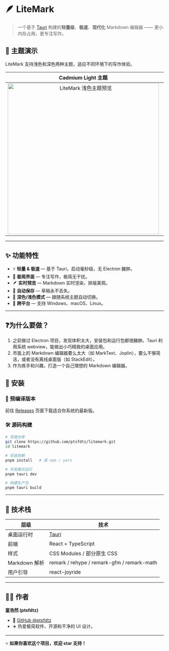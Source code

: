 # 🪶 LiteMark

> 一个基于 [Tauri](https://tauri.app/) 构建的**轻量级**、**极速**、**现代化** Markdown 编辑器 —— 更小内存占用，更专注写作。


## 🌙 主题演示

LiteMark 支持浅色和深色两种主题，适应不同环境下的写作体验。

| Cadmium Light 主题 | Dark 主题 |
| :----------------: | :-------: |
| <img src="https://github.com/ptsfdtz/litemark/assets/preview-light.png" width="480" alt="LiteMark 浅色主题预览"> | <img src="https://github.com/ptsfdtz/litemark/assets/preview-dark.png" width="480" alt="LiteMark 深色主题预览"> |

---

## ✨ 功能特性

- ⚡ **轻量 & 极速** — 基于 Tauri，启动毫秒级，无 Electron 臃肿。
- 🧘 **极简界面** — 专注写作，极简无干扰。
- 🪶 **实时预览** — Markdown 实时渲染，排版美观。
- 💾 **自动保存** — 草稿永不丢失。
- 🌙 **深色/浅色模式** — 跟随系统主题自动切换。
- 🧩 **跨平台** — 支持 Windows、macOS、Linux。

---

## ❓为什么要做？

1. 之前做过 Electron 项目，发现体积太大，安装包和运行包都很臃肿。Tauri 利用系统 webview，能做出小巧精致的桌面应用。
2. 市面上的 Markdown 编辑器要么太大（如 MarkText、Joplin），要么不够简洁，或者没有离线桌面版（如 StackEdit）。
3. 作为练手和兴趣，打造一个自己理想的 Markdown 编辑器。

## 🚀 安装

### 🧱 预编译版本
前往 [Releases](https://github.com/ptsfdtz/litemark/releases) 页面下载适合你系统的最新版。

### 🛠 源码构建

```bash
# 克隆仓库
git clone https://github.com/ptsfdtz/litemark.git
cd litemark

# 安装依赖
pnpm install   # 或 npm / yarn

# 开发模式运行
pnpm tauri dev

# 构建生产包
pnpm tauri build
```

---

## 🧩 技术栈

| 层级            | 技术                                      |
| --------------- | ----------------------------------------- |
| 桌面运行时      | [Tauri](https://tauri.app/)               |
| 前端            | React + TypeScript                        |
| 样式            | CSS Modules / 部分原生 CSS                |
| Markdown 解析   | remark / rehype / remark-gfm / remark-math|
| 用户引导        | react-joyride                             |

---

## 🧑‍💻 作者

**童浩然 (ptsfdtz)**

* 💼 [GitHub @ptsfdtz](https://github.com/ptsfdtz)
* ✈️ 热爱极简软件、开源和干净的 UI 设计。

---

⭐ **如果你喜欢这个项目，欢迎 star 支持！**
